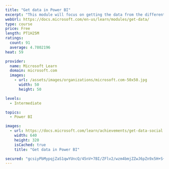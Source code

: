 ```yaml
---
title: "Get data in Power BI"
excerpt: "This module will focus on getting the data from the different data sources and importing it into Power BI by using Power Query."
webUrl: https://docs.microsoft.com/en-us/learn/modules/get-data/
type: course
price: Free
length: PT1H25M
ratings:
  count: 91
  average: 4.7802196
heat: 59

provider:
  name: Microsoft Learn
  domain: microsoft.com
  images:
    - url: /assets/images/organizations/microsoft.com-50x50.jpg
      width: 50
      height: 50

levels:
  - Intermediate

topics:
  - Power BI

images:
  - url: https://docs.microsoft.com/learn/achievements/get-data-social.png
    width: 640
    height: 320
    isCached: true
    title: "Get data in Power BI"

secured: "gcsiyPbMypqjZaS1qwYUncQ/45nV+7BI/ZFlv2/wzm4bmjZZwJ6pZn9x5H+S+Hb/NMTwAbdo7ncPba8J3JAoFSyV+SSClTGb/iSVOZHdlDhR8gltDKslwuwuRTWrhedVOnlXAvlg/vAHc37s7zBoKSM9bc7l1f6rlJPfsAcNnw+xMMB0xUlvfX5d5tRt2EbhHUW13uUGQYDwPAfzg5atglt211r9ncYmP+eCoy6+wwJwyUQ2TIEIroDFty3OG49DxGZQ/PnukKMf5+4XJ9CYEXO0plyWFNYhjBssAWYjYFZCGXVs9Whi1POsN81t008GZ7Hh0VpWdjKT0IG+TxTNhg0QEwPJnw90D4XB2oQgpHLkKpRnu/9Fyiv/NPy+Zy5akusKq36vAeHChjfMSjRKIw==;8ixH214M8/IoUs2jXepKGw=="
---
```


